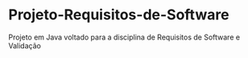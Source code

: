# Projeto-Requisitos-de-Software
Projeto em Java voltado para a disciplina de Requisitos de Software e Validação
